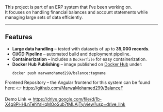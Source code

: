 This project is part of an ERP system that I’ve been working on.  
It focuses on handling financial balances and account statements while managing large sets of data efficiently.  

---

## Features
- **Large data handling** – tested with datasets of up to **35,000 records**.  
- **CI/CD Pipeline** – automated build and deployment pipeline.  
- **Containerization** – includes a `Dockerfile` for easy containerization.  
- **Docker Hub Publishing** – image published on [Docker Hub](https://hub.docker.com/) under:  
  ```bash
  docker push marwamohamed299/balance:tagname

Frontend Repository – the Angular frontend for this system can be found here:
👉 https://github.com/MarwaMohamed299/BalanceF

Demo Link =>  https://drive.google.com/file/d/1b-X4g8PHHLnTehYsHqMOoSub7tMLAjTy/view?usp=drive_link
